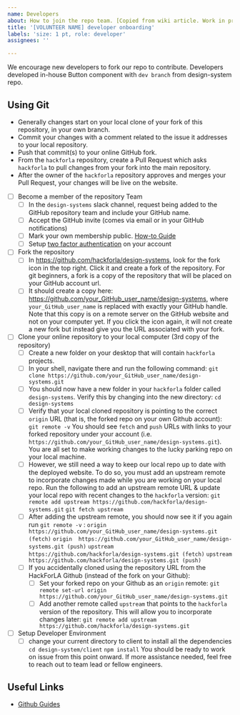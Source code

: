```yaml
---
name: Developers
about: How to join the repo team. [Copied from wiki article. Work in progress.]
title: '[VOLUNTEER NAME] developer onboarding'
labels: 'size: 1 pt, role: developer'
assignees: ''

---
```

We encourage new developers to fork our repo to contribute. Developers developed in-house Button component with `dev branch` from design-system repo.

## Using Git

* Generally changes start on your local clone of your fork of this repository, in your own branch.
* Commit your changes with a comment related to the issue it addresses to your local repository.
* Push that commit(s) to your online GitHub fork.
* From the `hackforla` repository, create a Pull Request which asks `hackforla` to pull changes from your fork into the main repository.
* After the owner of the `hackforla` repository approves and merges your Pull Request, your changes will be live on the website. 

- [ ] Become a member of the repository Team
  - [ ] In the `design-systems` slack channel, request being added to the GitHub repository team and include your GitHub name. 
  - [ ] Accept the GitHub invite (comes via email or in your GitHub notifications)
  - [ ] Mark your own membership public. [How-to Guide](https://help.github.com/en/articles/publicizing-or-hiding-organization-membership#changing-the-visibility-of-your-organization-membership)
  - [ ] Setup [two factor authentication](https://docs.github.com/en/github/authenticating-to-github/configuring-two-factor-authentication) on your account
- [ ] Fork the repository
  - [ ] In https://github.com/hackforla/design-systems, look for the fork icon in the top right. Click it and create a fork of the repository. For git beginners, a fork is a copy of the repository that will be placed on your GitHub account url.
  - [ ] It should create a copy here: https://github.com/your_GitHub_user_name/design-systems, where `your_GitHub_user_name` is replaced with exactly your GitHub handle. Note that this copy is on a remote server on the GitHub website and not on your computer yet. If you click the icon again, it will not create a new fork but instead give you the URL associated with your fork.
- [ ] Clone your online repository to your local computer (3rd copy of the repository)
  - [ ] Create a new folder on your desktop that will contain `hackforla` projects.
  - [ ] In your shell, navigate there and run the following command: ```git clone https://github.com/your_GitHub_user_name/design-systems.git```
  - [ ] You should now have a new folder in your `hackforla` folder called `design-systems`. Verify this by changing into the new directory: ```cd design-systems```
  - [ ] Verify that your local cloned repository is pointing to the correct `origin` URL (that is, the forked repo on your own Github account): ```git remote -v``` You should see `fetch` and `push` URLs with links to your forked repository under your account (i.e. `https://github.com/your_GitHub_user_name/design-systems.git`). You are all set to make working changes to the lucky parking repo on your local machine.
  - [ ] However, we still need a way to keep our local repo up to date with the deployed website. To do so, you must add an upstream remote to incorporate changes made while you are working on your local repo. Run the following to add an upstream remote URL & update your local repo with recent changes to the `hackforla` version: ```git remote add upstream https://github.com/hackforla/design-systems.git``` ```git fetch upstream```
  - [ ] After adding the upstream remote, you should now see it if you again run `git remote -v` : ```origin  https://github.com/your_GitHub_user_name/design-systems.git (fetch)``` ```origin  https://github.com/your_GitHub_user_name/design-systems.git (push)``` ```upstream        https://github.com/hackforla/design-systems.git (fetch)``` ```upstream        https://github.com/hackforla/design-systems.git (push)```
  - [ ] If you accidentally cloned using the repository URL from the HackForLA Github (instead of the fork on your Github):
    - [ ] Set your forked repo on your Github as an `origin` remote: ```git remote set-url origin https://github.com/your_GitHub_user_name/design-systems.git```
    - [ ] Add another remote called `upstream` that points to the `hackforla` version of the repository. This will allow you to incorporate changes later: ```git remote add upstream https://github.com/hackforla/design-systems.git```
- [ ] Setup Developer Environment
  - [ ] change your current directory to client to install all the dependencies ```cd design-system/client``` ```npm install``` You should be ready to work on issue from this point onward. If more assistance needed, feel free to reach out to team lead or fellow engineers.

## Useful Links
- [Github Guides](https://guides.github.com/) 
